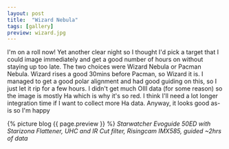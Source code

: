```yaml
---
layout: post
title:  "Wizard Nebula"
tags: [gallery]
preview: wizard.jpg
---
```

I'm on a roll now! Yet another clear night so I thought I'd pick a target that I could image immediately and get a good number of hours on without staying up too late. The two choices were Wizard Nebula or Pacman Nebula. Wizard rises a good 30mins before Pacman, so Wizard it is. I managed to get a good polar alignment and had good guiding on this, so I just let it rip for a few hours. I didn't get much OIII data (for some reason) so the image is mostly Ha which is why it's so red. I think I'll need a lot longer integration time if I want to collect more Ha data. Anyway, it looks good as-is so I'm happy

{% picture blog {{ page.preview }} %}
_Starwatcher Evoguide 50ED with Starizona Flattener, UHC and IR Cut filter, Risingcam IMX585, guided ~2hrs of data_


